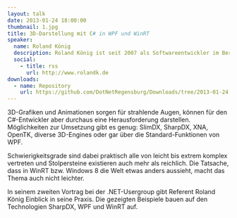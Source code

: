 ```yaml
---
layout: talk
date: 2013-01-24 18:00:00
thumbnail: 1.jpg
title: 3D-Darstellung mit C# in WPF und WinRT
speaker:
  name: Roland König
  description: Roland König ist seit 2007 als Softwareentwickler im Bereich Logistik und Automatisierung tätig. Sowohl beruflich als auch privat gilt sein besonderes Interesse der Entwicklung mit C# auf der .Net Plattform. Seine fachlichen Kenntnisse erweitert er durch ein Studium des Fachs Logistik neben dem Beruf.
  social:
    - title: rss
      url: http://www.rolandk.de
downloads:
  - name: Repository
    url: https://github.com/DotNetRegensburg/Downloads/tree/2013-01-24
---
```

3D-Grafiken und Animationen sorgen für strahlende Augen, können für den C#-Entwickler aber durchaus eine Herausforderung darstellen. Möglichkeiten zur Umsetzung gibt es genug: SlimDX, SharpDX, XNA, OpenTK, diverse 3D-Engines oder gar über die Standard-Funktionen von WPF. 

Schwierigkeitsgrade sind dabei praktisch alle von leicht bis extrem komplex vertreten und Stolpersteine existieren auch mehr als reichlich. Die Tatsache, dass in WinRT bzw. Windows 8 die Welt etwas anders aussieht, macht das Thema auch nicht leichter. 

In seinem zweiten Vortrag bei der .NET-Usergroup gibt Referent Roland König Einblick in seine Praxis. Die gezeigten Beispiele bauen auf den Technologien SharpDX, WPF und WinRT auf.